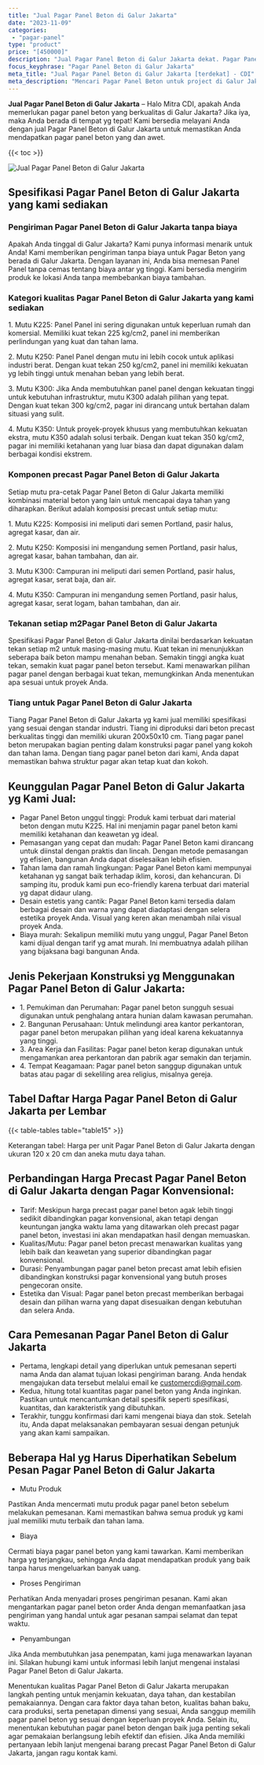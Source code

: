 ```yaml
---
title: "Jual Pagar Panel Beton di Galur Jakarta"
date: "2023-11-09"
categories:
 - "pagar-panel"
type: "product"
price: "[450000]"
description: "Jual Pagar Panel Beton di Galur Jakarta dekat. Pagar Panel Beton ini umumnya diaplikasikan dalam pekerjaan pembangunan sebagai pembatas area yang kokoh dan tahan lama. Hubungi kami untuk keterangan lebih lanjut."
focus_keyphrase: "Pagar Panel Beton di Galur Jakarta"
meta_title: "Jual Pagar Panel Beton di Galur Jakarta [terdekat] - CDI"
meta_description: "Mencari Pagar Panel Beton untuk project di Galur Jakarta? Kami menyediakan Pagar Panel Beton berkualitas untuk pembatas lahan. Segera dapatkan penawaran terbaik sekarang."
---
```


**Jual Pagar Panel Beton di Galur Jakarta** – Halo Mitra CDI, apakah Anda memerlukan pagar panel beton yang berkualitas di Galur Jakarta? Jika iya, maka Anda berada di tempat yg tepat! Kami bersedia melayani Anda dengan jual Pagar Panel Beton di Galur Jakarta untuk memastikan Anda mendapatkan pagar panel beton yang dan awet.

{{< toc >}}

![Jual Pagar Panel Beton di Galur Jakarta](/images/pagar-panel/pagar-panel-17.jpg)

## Spesifikasi Pagar Panel Beton di Galur Jakarta yang kami sediakan

### Pengiriman Pagar Panel Beton di Galur Jakarta tanpa biaya

Apakah Anda tinggal di Galur Jakarta? Kami punya informasi menarik untuk Anda! Kami memberikan pengiriman tanpa biaya untuk Pagar Beton yang berada di Galur Jakarta. Dengan layanan ini, Anda bisa memesan Panel Panel tanpa cemas tentang biaya antar yg tinggi. Kami bersedia mengirim produk ke lokasi Anda tanpa membebankan biaya tambahan.

### Kategori kualitas Pagar Panel Beton di Galur Jakarta yang kami sediakan

1\. Mutu K225: Panel Panel ini sering digunakan untuk keperluan rumah dan komersial. Memiliki kuat tekan 225 kg/cm2, panel ini memberikan perlindungan yang kuat dan tahan lama.  

2\. Mutu K250: Panel Panel dengan mutu ini lebih cocok untuk aplikasi industri berat. Dengan kuat tekan 250 kg/cm2, panel ini memiliki kekuatan yg lebih tinggi untuk menahan beban yang lebih berat.  

3\. Mutu K300: Jika Anda membutuhkan panel panel dengan kekuatan tinggi untuk kebutuhan infrastruktur, mutu K300 adalah pilihan yang tepat. Dengan kuat tekan 300 kg/cm2, pagar ini dirancang untuk bertahan dalam situasi yang sulit.  

4\. Mutu K350: Untuk proyek-proyek khusus yang membutuhkan kekuatan ekstra, mutu K350 adalah solusi terbaik. Dengan kuat tekan 350 kg/cm2, pagar ini memiliki ketahanan yang luar biasa dan dapat digunakan dalam berbagai kondisi ekstrem.

### Komponen precast Pagar Panel Beton di Galur Jakarta

Setiap mutu pra-cetak Pagar Panel Beton di Galur Jakarta memiliki kombinasi material beton yang lain untuk mencapai daya tahan yang diharapkan. Berikut adalah komposisi precast untuk setiap mutu:

1\. Mutu K225: Komposisi ini meliputi dari semen Portland, pasir halus, agregat kasar, dan air.

2\. Mutu K250: Komposisi ini mengandung semen Portland, pasir halus, agregat kasar, bahan tambahan, dan air.

3\. Mutu K300: Campuran ini meliputi dari semen Portland, pasir halus, agregat kasar, serat baja, dan air.

4\. Mutu K350: Campuran ini mengandung semen Portland, pasir halus, agregat kasar, serat logam, bahan tambahan, dan air.

### Tekanan setiap m2Pagar Panel Beton di Galur Jakarta

Spesifikasi Pagar Panel Beton di Galur Jakarta dinilai berdasarkan kekuatan tekan setiap m2 untuk masing-masing mutu. Kuat tekan ini menunjukkan seberapa baik beton mampu menahan beban. Semakin tinggi angka kuat tekan, semakin kuat pagar panel beton tersebut. Kami menawarkan pilihan pagar panel dengan berbagai kuat tekan, memungkinkan Anda menentukan apa sesuai untuk proyek Anda.

### Tiang untuk Pagar Panel Beton di Galur Jakarta

Tiang Pagar Panel Beton di Galur Jakarta yg kami jual memiliki spesifikasi yang sesuai dengan standar industri. Tiang ini diproduksi dari beton precast berkualitas tinggi dan memiliki ukuran 200x50x10 cm. Tiang pagar panel beton merupakan bagian penting dalam konstruksi pagar panel yang kokoh dan tahan lama. Dengan tiang pagar panel beton dari kami, Anda dapat memastikan bahwa struktur pagar akan tetap kuat dan kokoh.

## Keunggulan Pagar Panel Beton di Galur Jakarta yg Kami Jual:

*   Pagar Panel Beton unggul tinggi: Produk kami terbuat dari material beton dengan mutu K225. Hal ini menjamin pagar panel beton kami memiliki ketahanan dan keawetan yg ideal.
*   Pemasangan yang cepat dan mudah: Pagar Panel Beton kami dirancang untuk diinstal dengan praktis dan lincah. Dengan metode pemasangan yg efisien, bangunan Anda dapat diselesaikan lebih efisien.
*   Tahan lama dan ramah lingkungan: Pagar Panel Beton kami mempunyai ketahanan yg sangat baik terhadap iklim, korosi, dan kehancuran. Di samping itu, produk kami pun eco-friendly karena terbuat dari material yg dapat didaur ulang.
*   Desain estetis yang cantik: Pagar Panel Beton kami tersedia dalam berbagai desain dan warna yang dapat diadaptasi dengan selera estetika proyek Anda. Visual yang keren akan menambah nilai visual proyek Anda.
*   Biaya murah: Sekalipun memiliki mutu yang unggul, Pagar Panel Beton kami dijual dengan tarif yg amat murah. Ini membuatnya adalah pilihan yang bijaksana bagi bangunan Anda.

## Jenis Pekerjaan Konstruksi yg Menggunakan Pagar Panel Beton di Galur Jakarta:

*   1\. Pemukiman dan Perumahan: Pagar panel beton sungguh sesuai digunakan untuk penghalang antara hunian dalam kawasan perumahan.
*   2\. Bangunan Perusahaan: Untuk melindungi area kantor perkantoran, pagar panel beton merupakan pilihan yang ideal karena kekuatannya yang tinggi.
*   3\. Area Kerja dan Fasilitas: Pagar panel beton kerap digunakan untuk mengamankan area perkantoran dan pabrik agar semakin dan terjamin.
*   4\. Tempat Keagamaan: Pagar panel beton sanggup digunakan untuk batas atau pagar di sekeliling area religius, misalnya gereja.

## Tabel Daftar Harga Pagar Panel Beton di Galur Jakarta per Lembar

{{< table-tables table="table15" >}}

Keterangan tabel: Harga per unit Pagar Panel Beton di Galur Jakarta dengan ukuran 120 x 20 cm dan aneka mutu daya tahan.

## Perbandingan Harga Precast Pagar Panel Beton di Galur Jakarta dengan Pagar Konvensional:

*   Tarif: Meskipun harga precast pagar panel beton agak lebih tinggi sedikit dibandingkan pagar konvensional, akan tetapi dengan keuntungan jangka waktu lama yang ditawarkan oleh precast pagar panel beton, investasi ini akan mendapatkan hasil dengan memuaskan.
*   Kualitas/Mutu: Pagar panel beton precast menawarkan kualitas yang lebih baik dan keawetan yang superior dibandingkan pagar konvensional.
*   Durasi: Penyambungan pagar panel beton precast amat lebih efisien dibandingkan konstruksi pagar konvensional yang butuh proses pengecoran onsite.
*   Estetika dan Visual: Pagar panel beton precast memberikan berbagai desain dan pilihan warna yang dapat disesuaikan dengan kebutuhan dan selera Anda.

## Cara Pemesanan Pagar Panel Beton di Galur Jakarta

*   Pertama, lengkapi detail yang diperlukan untuk pemesanan seperti nama Anda dan alamat tujuan lokasi pengiriman barang. Anda hendak mengajukan data tersebut melalui email ke customercdi@gmail.com.
*   Kedua, hitung total kuantitas pagar panel beton yang Anda inginkan. Pastikan untuk mencantumkan detail spesifik seperti spesifikasi, kuantitas, dan karakteristik yang dibutuhkan.
*   Terakhir, tunggu konfirmasi dari kami mengenai biaya dan stok. Setelah itu, Anda dapat melaksanakan pembayaran sesuai dengan petunjuk yang akan kami sampaikan.

## Beberapa Hal yg Harus Diperhatikan Sebelum Pesan Pagar Panel Beton di Galur Jakarta

*   Mutu Produk

Pastikan Anda mencermati mutu produk pagar panel beton sebelum melakukan pemesanan. Kami memastikan bahwa semua produk yg kami jual memiliki mutu terbaik dan tahan lama.
*   Biaya

Cermati biaya pagar panel beton yang kami tawarkan. Kami memberikan harga yg terjangkau, sehingga Anda dapat mendapatkan produk yang baik tanpa harus mengeluarkan banyak uang.
*   Proses Pengiriman

Perhatikan Anda menyadari proses pengiriman pesanan. Kami akan mengantarkan pagar panel beton order Anda dengan memanfaatkan jasa pengiriman yang handal untuk agar pesanan sampai selamat dan tepat waktu.
*   Penyambungan

Jika Anda membutuhkan jasa penempatan, kami juga menawarkan layanan ini. Silakan hubungi kami untuk informasi lebih lanjut mengenai instalasi Pagar Panel Beton di Galur Jakarta.

Menentukan kualitas Pagar Panel Beton di Galur Jakarta merupakan langkah penting untuk menjamin kekuatan, daya tahan, dan kestabilan pemakaiannya. Dengan cara faktor daya tahan beton, kualitas bahan baku, cara produksi, serta penetapan dimensi yang sesuai, Anda sanggup memilih pagar panel beton yg sesuai dengan keperluan proyek Anda. Selain itu, menentukan kebutuhan pagar panel beton dengan baik juga penting sekali agar pemakaian berlangsung lebih efektif dan efisien. Jika Anda memiliki pertanyaan lebih lanjut mengenai barang precast Pagar Panel Beton di Galur Jakarta, jangan ragu kontak kami.